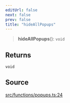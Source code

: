 ```yaml
---
editUrl: false
next: false
prev: false
title: "hideAllPopups"
---
```


> **hideAllPopups**(): `void`

## Returns

`void`

## Source

[src/functions/popups.ts:24](https://github.com/relishinc/dill-pixel/blob/10f512f7f577ca5e74162827f11215b28df5ca97/src/functions/popups.ts#L24)
